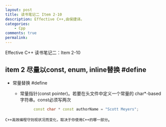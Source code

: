 ```yaml
---
layout: post
title: 读书笔记二 Item 2-10
description: Effective C++,由侯捷译。
categories:
    - Cpp
comments: true
permalink: 
---
```

Effective C++ 读书笔记二：Item 2-10

## item 2 尽量以const, enum, inline替换 #define

*  常量替换 #define
    *  常量指针(const pointer)。若要在头文件中定义一个常量的 char\*-based 字符串。const必须写两次

        ```C++
              const char * const authorName = "Scott Meyers";
        ```



`C++高效编程守则视状况而变化，取决于你使用C++的哪一部分`。
